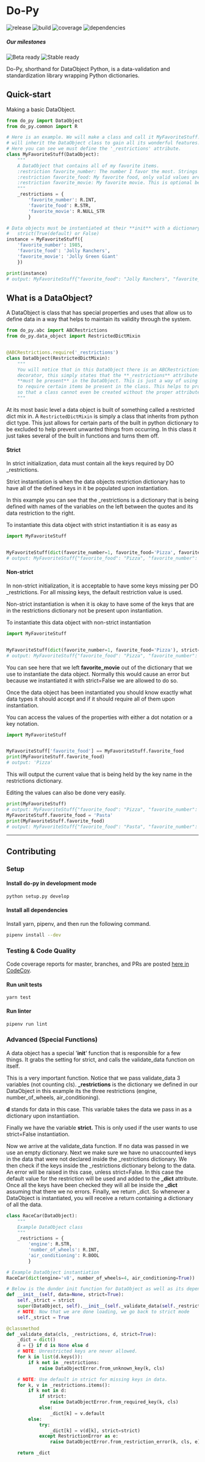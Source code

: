# Do-Py
![release](https://img.shields.io/github/package-json/v/do-py-together/do-py?label=release&logo=release&style=flat-square)
![build](https://img.shields.io/github/workflow/status/do-py-together/do-py/test?style=flat-square)
![coverage](https://img.shields.io/codecov/c/github/do-py-together/do-py?style=flat-square)
![dependencies](https://img.shields.io/librariesio/release/pypi/do-py?style=flat-square)

##### Our milestones
![Beta ready](https://img.shields.io/github/milestones/progress/do-py-together/do-py/1?label=Issues%20until%20Beta&style=flat-square)
![Stable ready](https://img.shields.io/github/milestones/progress/do-py-together/do-py/2?label=Issues%20until%20Stable&style=flat-square)

Do-Py, shorthand for DataObject Python, is a data-validation and 
standardization library wrapping Python dictionaries.

## Quick-start

Making a basic DataObject.

```python
from do_py import DataObject
from do_py.common import R

# Here is an example. We will make a class and call it MyFavoriteStuff. We 
# will inherit the DataObject class to gain all its wonderful features. 
# Here you can see we must define the '_restrictions' attribute.
class MyFavoriteStuff(DataObject):
    """
    A DataObject that contains all of my favorite items.
    :restriction favorite_number: The number I favor the most. Strings not allowed.
    :restriction favorite_food: My favorite food, only valid values are strings!
    :restriction favorite_movie: My favorite movie. This is optional because a `None` IS allowed!
    """
    _restrictions = {
        'favorite_number': R.INT,
        'favorite_food': R.STR,
        'favorite_movie': R.NULL_STR
        }

# Data objects must be instantiated at their **init** with a dictionary and 
#   strict(True(default) or False)
instance = MyFavoriteStuff({
    'favorite_number': 1985,
    'favorite_food': 'Jolly Ranchers',
    'favorite_movie': 'Jolly Green Giant'
    })

print(instance)
# output: MyFavoriteStuff{"favorite_food": "Jolly Ranchers", "favorite_number": 1985, "favorite_movie": "Jolly Green Giant"}
```


## What is a DataObject?

A DataObject is class that has special properties and uses that allow us 
to define data in a way that helps to maintain its validity through the system.

```python
from do_py.abc import ABCRestrictions
from do_py.data_object import RestrictedDictMixin


@ABCRestrictions.require('_restrictions')
class DataObject(RestrictedDictMixin):
    """
    You will notice that in this DataObject there is an ABCRestrictions 
    decorator, this simply states that the **_restrictions** attribute 
    **must be present** in the DataObject. This is just a way of using a decorator 
    to require certain items be present in the class. This helps to promote strictness 
    so that a class cannot even be created without the proper attributes.
    """
```


At its most basic level a data object is built of something called a restricted dict mix in. 
A `RestrictedDictMixin` is simply a class that inherits from python dict type. This just 
allows for certain parts of the built in python dictionary to be excluded to help prevent 
unwanted things from occurring. In this class it just takes several of the built in 
functions and turns them off.


#### Strict

In strict initialization, data must contain all the keys required by DO _restrictions.

Strict instantiation is when the data objects restriction dictionary has 
to have all of the defined keys in it be populated upon instantiation.

In this example you can see that the _restrictions is a dictionary that is 
being defined with names of the variables on the left between the quotes and 
its data restriction to the right.

To instantiate this data object with strict instantiation it is as easy as

```python
import MyFavoriteStuff


MyFavoriteStuff(dict(favorite_number=1, favorite_food='Pizza', favorite_movie='The third Star Wars'), strict=True)
# output: MyFavoriteStuff{"favorite_food": "Pizza", "favorite_number": 1, "favorite_movie": "The third Star Wars"}
```

#### Non-strict

In non-strict initialization, it is acceptable to have some keys missing 
per DO _restrictions. For all missing keys, the default restriction value is used.

Non-strict instantiation is when it is okay to have some of the keys that 
are in the restrictions dictionary not be present upon instantiation.

To instantiate this data object with non-strict instantiation

```python
import MyFavoriteStuff


MyFavoriteStuff(dict(favorite_number=1, favorite_food='Pizza'), strict=False)
# output: MyFavoriteStuff{"favorite_food": "Pizza", "favorite_number": 1, "favorite_movie": null}
```

You can see here that we left **favorite_movie** out of the dictionary that 
we use to instantiate the data object. Normally this would cause an error but 
because we instantiated it with strict=False we are allowed to do so.

Once the data object has been instantiated you should know exactly what data 
types it should accept and if it should require all of them upon instantiation.

You can access the values of the properties with either a dot notation or a 
key notation.

```python
import MyFavoriteStuff


MyFavoriteStuff['favorite_food'] == MyFavoriteStuff.favorite_food
print(MyFavoriteStuff.favorite_food)
# output: 'Pizza'
```

This will output the current value that is being held by the key name in the 
restrictions dictionary.

Editing the values can also be done very easily.

```python
print(MyFavoriteStuff)
# output: MyFavoriteStuff{"favorite_food": "Pizza", "favorite_number": 1, "favorite_movie": 'The Third Star Wars'}
MyFavoriteStuff.favorite_food = 'Pasta'
print(MyFavoriteStuff.favorite_food)
# output: MyFavoriteStuff{"favorite_food": "Pasta", "favorite_number": 1, "favorite_movie": 'The Third Star Wars'}
```

--------------

## Contributing
### Setup

#### Install do-py in development mode
```bash
python setup.py develop
```

#### Install all dependencies
Install yarn, pipenv, and then run the following command.
```bash
pipenv install --dev
```

### Testing & Code Quality
Code coverage reports for master, branches, and PRs 
are posted [here in CodeCov](https://codecov.io/gh/do-py-together/do-py).

####  Run unit tests
```
yarn test 
```

#### Run linter
```bash
pipenv run lint
```

### Advanced (Special Functions)

A data object has a special '****init****' function that is responsible for a 
few things. It grabs the setting for strict, and calls the validate_data function 
on itself.

This is a very important function. Notice that we pass validate_data 3 variables 
(not counting cls). **_restrictions** is the dictionary we defined in our DataObject 
in this example its the three restrictions (engine, number_of_wheels, air_conditioning).

**d** stands for data in this case. This variable takes the data we pass in as a 
dictionary upon instantiation.

Finally we have the variable **strict.** This is only used if the user wants to 
use strict=False instantiation.

Now we arrive at the validate_data function. If no data was passed in we use an 
empty dictionary. Next we make sure we have no unaccounted keys in the data that 
were not declared inside the _restrictions dictionary. We then check if the keys 
inside the _restrictions dictionary belong to the data. An error will be raised in 
this case, unless strict=False. In this case the default value for the restriction 
will be used and added to the **_dict** attribute. Once all the keys have been 
checked they will all be inside the **_dict** assuming that there we no errors. 
Finally, we return _dict. So whenever a DataObject is instantiated, you will receive 
a return containing a dictionary of all the data.

```python
class RaceCar(DataObject):
    """
    Example DataObject class
    """
    _restrictions = {
        'engine': R.STR,
        'number_of_wheels': R.INT,
        'air_conditioning': R.BOOL
        }

# Example DataObject instantiation
RaceCar(dict(engine='v8', number_of_wheels=4, air_conditioning=True))

# Below is the dunder init function for DataObject as well as its dependent validate data
def __init__(self, data=None, strict=True):
    self._strict = strict
    super(DataObject, self).__init__(self._validate_data(self._restrictions, data, strict=strict))
    # NOTE: Now that we are done loading, we go back to strict mode
    self._strict = True

@classmethod
def _validate_data(cls, _restrictions, d, strict=True):
    _dict = dict()
    d = {} if d is None else d
    # NOTE: Unrestricted keys are never allowed.
    for k in list(d.keys()):
        if k not in _restrictions:
            raise DataObjectError.from_unknown_key(k, cls)

    # NOTE: Use default in strict for missing keys in data.
    for k, v in _restrictions.items():
        if k not in d:
            if strict:
                raise DataObjectError.from_required_key(k, cls)
            else:
                _dict[k] = v.default
        else:
            try:
                _dict[k] = v(d[k], strict=strict)
            except RestrictionError as e:
                raise DataObjectError.from_restriction_error(k, cls, e)

    return _dict
```
